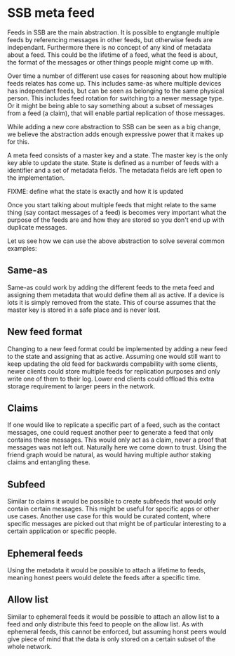 # SSB meta feed

Feeds in SSB are the main abstraction. It is possible to engtangle
multiple feeds by referencing messages in other feeds, but otherwise
feeds are independant. Furthermore there is no concept of any kind of
metadata about a feed. This could be the lifetime of a feed, what the
feed is about, the format of the messages or other things people might
come up with.

Over time a number of different use cases for reasoning about how
multiple feeds relates has come up. This includes same-as where
multiple devices has independant feeds, but can be seen as belonging
to the same physical person. This includes feed rotation for switching
to a newer message type. Or it might be being able to say something
about a subset of messages from a feed (a claim), that will enable
partial replication of those messages.

While adding a new core abstraction to SSB can be seen as a big
change, we believe the abstraction adds enough expressive power that
it makes up for this.

A meta feed consists of a master key and a state. The master key is
the only key able to update the state. State is defined as a number of
feeds with a identifier and a set of metadata fields. The metadata
fields are left open to the implementation.

FIXME: define what the state is exactly and how it is updated

Once you start talking about multiple feeds that might relate to the
same thing (say contact messages of a feed) is becomes very important
what the purpose of the feeds are and how they are stored so you don't
end up with duplicate messages.

Let us see how we can use the above abstraction to solve several
common examples:

## Same-as

Same-as could work by adding the different feeds to the meta feed and
assigning them metadata that would define them all as active. If a
device is lots it is simply removed from the state. This of course
assumes that the master key is stored in a safe place and is never
lost.

## New feed format

Changing to a new feed format could be implemented by adding a new
feed to the state and assigning that as active. Assuming one would
still want to keep updating the old feed for backwards compability
with some clients, newer clients could store multiple feeds for
replication purposes and only write one of them to their log. Lower
end clients could offload this extra storage requirement to larger
peers in the network.

## Claims

If one would like to replicate a specific part of a feed, such as the
contact messages, one could request another peer to generate a feed
that only contains these messages. This would only act as a claim,
never a proof that messages was not left out. Naturally here we come
down to trust. Using the friend graph would be natural, as would
having multiple author staking claims and entangling these.

## Subfeed

Similar to claims it would be possible to create subfeeds that would
only contain certain messages. This might be useful for specific apps
or other use cases. Another use case for this would be curated
content, where specific messages are picked out that might be of
particular interesting to a certain application or specific people.

## Ephemeral feeds

Using the metadata it would be possible to attach a lifetime to feeds,
meaning honest peers would delete the feeds after a specific time.

## Allow list

Similar to ephemeral feeds it would be possible to attach an allow
list to a feed and only distribute this feed to people on the allow
list. As with ephemeral feeds, this cannot be enforced, but assuming
honst peers would give piece of mind that the data is only stored on a
certain subset of the whole network.
